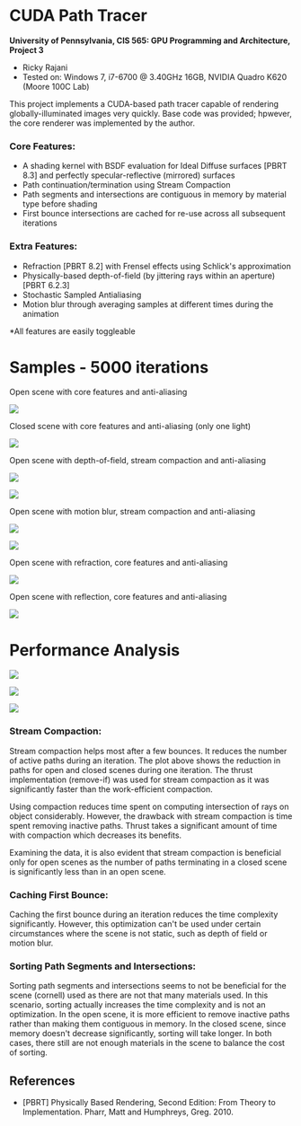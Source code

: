 CUDA Path Tracer
================

**University of Pennsylvania, CIS 565: GPU Programming and Architecture, Project 3**

* Ricky Rajani
* Tested on: Windows 7, i7-6700 @ 3.40GHz 16GB, NVIDIA Quadro K620 (Moore 100C Lab)

This project implements a CUDA-based path tracer capable of rendering globally-illuminated images very quickly. Base code was provided; hpwever, the core renderer was implemented by the author.

### Core Features:
- A shading kernel with BSDF evaluation for Ideal Diffuse surfaces [PBRT 8.3] and perfectly specular-reflective (mirrored) surfaces
- Path continuation/termination using Stream Compaction
- Path segments and intersections are contiguous in memory by material type before shading
- First bounce intersections are cached for re-use across all subsequent iterations

### Extra Features:
- Refraction [PBRT 8.2] with Frensel effects using Schlick's approximation
- Physically-based depth-of-field (by jittering rays within an aperture) [PBRT 6.2.3]
- Stochastic Sampled Antialiasing
- Motion blur through averaging samples at different times during the animation

*All features are easily toggleable

# Samples - 5000 iterations

Open scene with core features and anti-aliasing

![](img/samples/open-basic.PNG)

Closed scene with core features and anti-aliasing (only one light)

![](img/samples/closed-basic.PNG)

Open scene with depth-of-field, stream compaction and anti-aliasing

![](img/samples/dof2.PNG)

![](img/samples/dof.PNG)

Open scene with motion blur, stream compaction and anti-aliasing

![](img/samples/motion2.PNG)

![](img/samples/motion.PNG)

Open scene with refraction, core features and anti-aliasing

![](img/samples/refract2.PNG)

Open scene with reflection, core features and anti-aliasing

![](img/samples/refract.PNG)

# Performance Analysis

![](img/optimizations-open.PNG)

![](img/optimizations-closed-graph.PNG)

![](img/active-paths-graph.PNG)

### Stream Compaction:

Stream compaction helps most after a few bounces. It reduces the number of active paths during an iteration. The plot above shows the reduction in paths for open and closed scenes during one iteration. The thrust implementation (remove-if) was used for stream compaction as it was significantly faster than the work-efficient compaction.

Using compaction reduces time spent on computing intersection of rays on object considerably. However, the drawback with stream compaction is time spent removing inactive paths. Thrust takes a significant amount of time with compaction which decreases its benefits.

Examining the data, it is also evident that stream compaction is beneficial only for open scenes as the number of paths terminating in a closed scene is significantly less than in an open scene. 

### Caching First Bounce:

Caching the first bounce during an iteration reduces the time complexity significantly. However, this optimization can't be used under certain circumstances where the scene is not static, such as depth of field or motion blur. 

### Sorting Path Segments and Intersections:

Sorting path segments and intersections seems to not be beneficial for the scene (cornell) used as there are not that many materials used. In this scenario, sorting actually increases the time complexity and is not an optimization. In the open scene, it is more efficient to remove inactive paths rather than making them contiguous in memory. In the closed scene, since memory doesn't decrease significantly, sorting will take longer. In both cases, there still are not enough materials in the scene to balance the cost of sorting.

## References
- [PBRT] Physically Based Rendering, Second Edition: From Theory to Implementation. Pharr, Matt and Humphreys, Greg. 2010.

